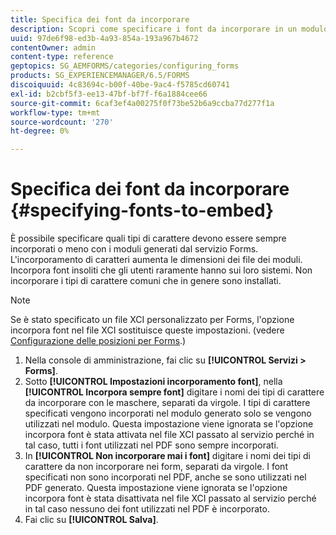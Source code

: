 ```yaml
---
title: Specifica dei font da incorporare
description: Scopri come specificare i font da incorporare in un modulo adattivo. È possibile specificare i tipi di carattere incorporati o mai incorporati con i moduli generati dal servizio Forms.
uuid: 97de6f98-ed3b-4a93-854a-193a967b4672
contentOwner: admin
content-type: reference
geptopics: SG_AEMFORMS/categories/configuring_forms
products: SG_EXPERIENCEMANAGER/6.5/FORMS
discoiquuid: 4c83694c-b00f-40be-9ac4-f5785cd60741
exl-id: b2cbf5f3-ee13-47bf-bf7f-f6a1884cee66
source-git-commit: 6caf3ef4a00275f0f73be52b6a9ccba77d277f1a
workflow-type: tm+mt
source-wordcount: '270'
ht-degree: 0%

---
```


# Specifica dei font da incorporare {#specifying-fonts-to-embed}

È possibile specificare quali tipi di carattere devono essere sempre incorporati o meno con i moduli generati dal servizio Forms. L&#39;incorporamento di caratteri aumenta le dimensioni dei file dei moduli. Incorpora font insoliti che gli utenti raramente hanno sui loro sistemi. Non incorporare i tipi di carattere comuni che in genere sono installati.

>[!NOTE]
>
>Se è stato specificato un file XCI personalizzato per Forms, l&#39;opzione incorpora font nel file XCI sostituisce queste impostazioni. (vedere [Configurazione delle posizioni per Forms](/help/forms/using/admin-help/configuring-locations-forms.md#configuring-locations-for-forms).)

1. Nella console di amministrazione, fai clic su **[!UICONTROL Servizi > Forms]**.
1. Sotto **[!UICONTROL Impostazioni incorporamento font]**, nella **[!UICONTROL Incorpora sempre font]** digitare i nomi dei tipi di carattere da incorporare con le maschere, separati da virgole. I tipi di carattere specificati vengono incorporati nel modulo generato solo se vengono utilizzati nel modulo. Questa impostazione viene ignorata se l&#39;opzione incorpora font è stata attivata nel file XCI passato al servizio perché in tal caso, tutti i font utilizzati nel PDF sono sempre incorporati.
1. In **[!UICONTROL Non incorporare mai i font]** digitare i nomi dei tipi di carattere da non incorporare nei form, separati da virgole. I font specificati non sono incorporati nel PDF, anche se sono utilizzati nel PDF generato. Questa impostazione viene ignorata se l&#39;opzione incorpora font è stata disattivata nel file XCI passato al servizio perché in tal caso nessuno dei font utilizzati nel PDF è incorporato.
1. Fai clic su **[!UICONTROL Salva]**.
